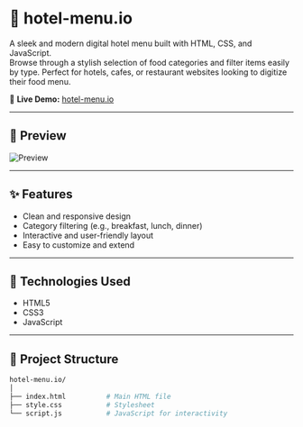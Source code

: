 # 🏨 hotel-menu.io

A sleek and modern digital hotel menu built with HTML, CSS, and JavaScript.  
Browse through a stylish selection of food categories and filter items easily by type. Perfect for hotels, cafes, or restaurant websites looking to digitize their food menu.

🔗 **Live Demo:** [hotel-menu.io](https://rajath2005.github.io/hotel-menu.io/)

---

## 📸 Preview

![Preview](https://user-images.githubusercontent.com/your-image-link-if-available)

---

## ✨ Features

- Clean and responsive design
- Category filtering (e.g., breakfast, lunch, dinner)
- Interactive and user-friendly layout
- Easy to customize and extend

---

## 🚀 Technologies Used

- HTML5
- CSS3
- JavaScript

---

## 📂 Project Structure

```bash
hotel-menu.io/
│
├── index.html          # Main HTML file
├── style.css           # Stylesheet
└── script.js           # JavaScript for interactivity
